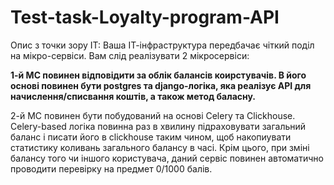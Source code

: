 # Test-task-Loyalty-program-API

Опис з точки зору ІТ:
Ваша ІТ-інфраструктура передбачає чіткий поділ на мікро-сервіси. Вам слід реалізувати 2 мікросервіси: 

**1-й МС повинен відповідити за облік балансів коирстувачів. В його основі повинен бути postgres та django-логіка, яка реалізує АРІ для начислення/списвання коштів, а також метод баласну.**

2-й МС повинен бути побудований на основі Celery та Clickhouse. Celery-based логіка повинна раз в хвилину підраховувати загальний баланс і писати його в clickhouse таким чином, щоб накопиувати статистику коливань загального балансу в часі. Крім цього, при зміні балансу того чи іншого користувача, даний сервіс повинен автоматично проводити перевірку на предмет 0/1000 балів.
